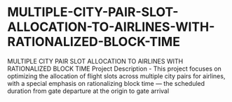 # MULTIPLE-CITY-PAIR-SLOT-ALLOCATION-TO-AIRLINES-WITH-RATIONALIZED-BLOCK-TIME
MULTIPLE CITY PAIR SLOT ALLOCATION TO AIRLINES WITH RATIONALIZED BLOCK TIME Project Description - This project focuses on optimizing the allocation of flight slots across multiple city pairs for airlines, with a special emphasis on rationalizing block time — the scheduled duration from gate departure at the origin to gate arrival

